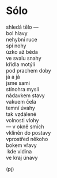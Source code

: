 Sólo
====

shledá tělo —  
bol hlavy  
nehybní ruce  
spí nohy  
úzko až běda  
ve svalu snahy  
křídla motýlí  
pod prachem doby  
já a já  
jsme sami  
stínohra mysli  
nádavkem stavy  
vakuem čela  
temní úvahy  
tak vzdálené  
volnosti vlohy  
— v okně smích  
vklíněn do postavy  
vprostřed někoho  
bokem vřavy  
&nbsp;kde vidina  
ve kraj únavy

(pj)

